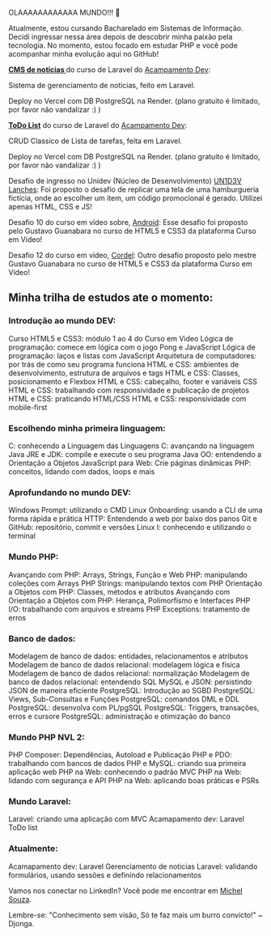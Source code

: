 OLAAAAAAAAAAAA MUNDO!!! 👋

Atualmente, estou cursando Bacharelado em Sistemas de Informação. Decidi ingressar nessa área depois de descobrir minha paixão pela tecnologia. No momento, estou focado em estudar PHP e você pode acompanhar minha evolução aqui no GitHub!

**[CMS de noticias ](https://laravel-cms.vercel.app/noticias)** do curso de Laravel do [Acampamento Dev](https://www.youtube.com/@acampamentodev5804):

Sistema de gerenciamento de noticias, feito em Laravel. 

Deploy no Vercel com DB PostgreSQL na Render. (plano gratuito é limitado, por favor não vandalizar :) )

**[ToDo List](https://to-do-michel.vercel.app/)** do curso de Laravel do [Acampamento Dev](https://www.youtube.com/@acampamentodev5804): 

CRUD Classico de Lista de tarefas, feita em Laravel. 

Deploy no Vercel com DB PostgreSQL na Render. (plano gratuito é limitado, por favor não vandalizar :) )

Desafio de ingresso no Unidev (Núcleo de Desenvolvimento) [UN1D3V Lanches](https://michelnsouza.github.io/desafioUnidev/): 
Foi proposto o desafio de replicar uma tela de uma hamburgueria fictícia, onde ao escolher um item, um código promocional é gerado. Utilizei apenas HTML, CSS e JS!

Desafio 10 do curso em vídeo sobre, [Android](https://michelnsouza.github.io/projetoAndroid/): 
Esse desafio foi proposto pelo Gustavo Guanabara no curso de HTML5 e CSS3 da plataforma Curso em Vídeo!

Desafio 12 do curso em vídeo, [Cordel](https://michelnsouza.github.io/projetoCordel/): 
Outro desafio proposto pelo mestre Gustavo Guanabara no curso de HTML5 e CSS3 da plataforma Curso em Vídeo!

## Minha trilha de estudos ate o momento:

### Introdução ao mundo DEV:
Curso HTML5 e CSS3: módulo 1 ao 4 do Curso em Video
Lógica de programação: comece em lógica com o jogo Pong e JavaScript
Lógica de programação: laços e listas com JavaScript
Arquitetura de computadores: por trás de como seu programa funciona
HTML e CSS: ambientes de desenvolvimento, estrutura de arquivos e tags
HTML e CSS: Classes, posicionamento e Flexbox
HTML e CSS: cabeçalho, footer e variáveis CSS
HTML e CSS: trabalhando com responsividade e publicação de projetos
HTML e CSS: praticando HTML/CSS
HTML e CSS: responsividade com mobile-first

### Escolhendo minha primeira linguagem:
C: conhecendo a Linguagem das Linguagens
C: avançando na linguagem
Java JRE e JDK: compile e execute o seu programa
Java OO: entendendo a Orientação a Objetos
JavaScript para Web: Crie páginas dinâmicas
PHP: conceitos, lidando com dados, loops e mais

### Aprofundando no mundo DEV:
Windows Prompt: utilizando o CMD
Linux Onboarding: usando a CLI de uma forma rápida e prática
HTTP: Entendendo a web por baixo dos panos
Git e GitHub: repositório, commit e versões
Linux I: conhecendo e utilizando o terminal

### Mundo PHP:
Avançando com PHP: Arrays, Strings, Função e Web
PHP: manipulando coleções com Arrays
PHP Strings: manipulando textos com PHP
Orientação a Objetos com PHP: Classes, métodos e atributos
Avançando com Orientação a Objetos com PHP: Herança, Polimorfismo e Interfaces
PHP I/O: trabalhando com arquivos e streams
PHP Exceptions: tratamento de erros

### Banco de dados:
Modelagem de banco de dados: entidades, relacionamentos e atributos
Modelagem de banco de dados relacional: modelagem lógica e física
Modelagem de banco de dados relacional: normalização
Modelagem de banco de dados relacional: entendendo SQL
MySQL e JSON: persistindo JSON de maneira eficiente
PostgreSQL: Introdução ao SGBD
PostgreSQL: Views, Sub-Consultas e Funções
PostgreSQL: comandos DML e DDL
PostgreSQL: desenvolva com PL/pgSQL
PostgreSQL: Triggers, transações, erros e cursore
PostgreSQL: administração e otimização do banco

### Mundo PHP NVL 2:
PHP Composer: Dependências, Autoload e Publicação
PHP e PDO: trabalhando com bancos de dados
PHP e MySQL: criando sua primeira aplicação web
PHP na Web: conhecendo o padrão MVC
PHP na Web: lidando com segurança e API
PHP na Web: aplicando boas práticas e PSRs
### Mundo Laravel:
Laravel: criando uma aplicação com MVC
Acamapamento dev: Laravel ToDo list

### Atualmente:
Acamapamento dev: Laravel Gerenciamento de noticias
Laravel: validando formulários, usando sessões e definindo relacionamentos

Vamos nos conectar no LinkedIn? Você pode me encontrar em [Michel Souza](https://www.linkedin.com/in/michel-n-souza/).

Lembre-se: "Conhecimento sem visão, Só te faz mais um burro convicto!" ~ Djonga.









